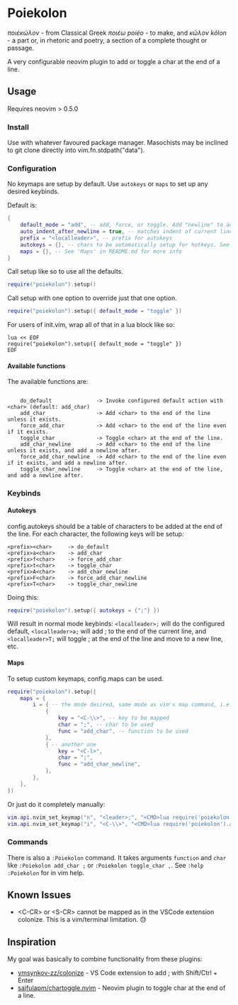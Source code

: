 # Poiekolon

_ποιέκώλον_ - from Classical Greek _ποιέω poiéo_ - to make, and _κῶλον kôlon_ - a part or, in rhetoric and
poetry, a section of a complete thought or passage.

A very configurable neovim plugin to add or toggle a char at the end of a line.

## Usage

Requires neovim > 0.5.0

### Install

Use with whatever favoured package manager. Masochists may be inclined to git clone directly into vim.fn.stdpath("data").

### Configuration

No keymaps are setup by default. Use `autokeys` or `maps` to set up any desired keybinds.

Default is:

<!--{ "lua/poiekolon/config.lua" | match: "M.default\s*?=\s*?(\{[\s\S]*?\n\})" 1 | code: Lua }-->
```Lua
{
    default_mode = "add", -- add, force, or toggle. Add "newline" to add a newline after.
    auto_indent_after_newline = true, -- matches indent of current line
    prefix = "<localleader>", -- prefix for autokeys
    autokeys = {}, -- chars to be automatically setup for hotkeys. See 'Autokeys' in README.md for more info
    maps = {}, -- See 'Maps' in README.md for more info
}
```
<!--{ end }-->

Call setup like so to use all the defaults.

```Lua
require("poiekolon").setup()
```

Call setup with one option to override just that one option.

```Lua
require("poiekolon").setup({ default_mode = "toggle" })
```

For users of init.vim, wrap all of that in a lua block like so:

```vim
lua << EOF
require("poiekolon").setup({ default_mode = "toggle" })
EOF
```

#### Available functions

The available functions are:

<!--{ "doc/poiekolon.txt" | match: "Functions\s*?are:\s*?\n>([\s\S]*?\n)<" 1 | code }-->
```

    do_default              -> Invoke configured default action with <char> (default: add_char)
    add_char                -> Add <char> to the end of the line unless it exists.
    force_add_char          -> Add <char> to the end of the line even if it exists.
    toggle_char             -> Toggle <char> at the end of the line.
    add_char_newline        -> Add <char> to the end of the line unless it exists, and add a newline after.
    force_add_char_newline  -> Add <char> to the end of the line even if it exists, and add a newline after.
    toggle_char_newline     -> Toggle <char> at the end of the line, and add a newline after.

```
<!--{ end }-->

### Keybinds

#### Autokeys

config.autokeys should be a table of characters to be added at the end of the line. For each character,
the following keys will be setup:

```
<prefix><char>     -> do_default
<prefix>a<char>    -> add_char
<prefix>f<char>    -> force_add_char
<prefix>t<char>    -> toggle_char
<prefix>A<char>    -> add_char_newline
<prefix>F<char>    -> force_add_char_newline
<prefix>T<char>    -> toggle_char_newline
```

Doing this:

```Lua
require("poiekolon").setup({ autokeys = {";"} })
```

Will result in normal mode keybinds: `<localleader>;` will do the configured default, `<localleader>a;` will add ; to the end of the current line, and `<localleader>T;`
will toggle ; at the end of the line and move to a new line, etc.

#### Maps

To setup custom keymaps, config.maps can be used.

```Lua
require("poiekolon").setup({
    maps = {
        i = { -- the mode desired, same mode as vim's map command, i.e. n = normal, v = visual/select, i = insert
            {
                key = "<C-\\>", -- key to be mapped
                char = ";", -- char to be used
                func = "add_char", -- function to be used
            },
            { -- another one
                key = "<C-l>",
                char = ";",
                func = "add_char_newline",
            },
        },
    },
})
```

Or just do it completely manually:

```Lua
vim.api.nvim_set_keymap("n", "<leader>;", "<CMD>lua require('poiekolon').add_char(';')<CR>", { silent = true, noremap = true })
vim.api.nvim_set_keymap("i", "<C-\\>", "<CMD>lua require('poiekolon').add_char(';')<CR>", { silent = true, noremap = true })
```

### Commands

There is also a `:Poiekolon` command. It takes arguments `function` and `char` like `:Poiekolon add_char ;` or `:Poiekolon toggle_char ,`. See `:help :Poiekolon` for in vim help.

## Known Issues

- \<C-CR\> or \<S-CR\> cannot be mapped as in the VSCode extension colonize. This is a vim/terminal limitation. 😓

## Inspiration

My goal was basically to combine functionality from these plugins:

- [vmsynkov-zz/colonize](https://github.com/vmsynkov-zz/colonize) - VS Code extension to add ; with Shift/Ctrl + Enter
- [saifulapm/chartoggle.nvim](https://github.com/saifulapm/chartoggle.nvim) - Neovim plugin to toggle char at the end of
  a line.
